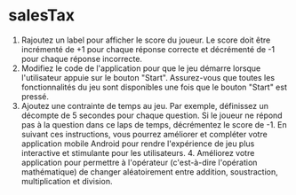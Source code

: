 # salesTax

1. Rajoutez un label pour afficher le score du joueur. Le score doit être incrémenté de +1 pour chaque réponse correcte et décrémenté de -1 pour chaque réponse incorrecte.
2. Modifiez le code de l'application pour que le jeu démarre lorsque l'utilisateur appuie sur le bouton "Start". Assurez-vous que toutes les fonctionnalités du jeu sont disponibles une fois que le bouton "Start" est pressé.
3. Ajoutez une contrainte de temps au jeu. Par exemple, définissez un décompte de 5 secondes pour chaque question. Si le joueur ne répond pas à la question dans ce laps de temps, décrémentez le score de -1.
En suivant ces instructions, vous pourrez améliorer et compléter votre application mobile Android pour rendre l'expérience de jeu plus interactive et stimulante pour les utilisateurs.
4. Améliorez votre application pour permettre à l'opérateur (c'est-à-dire l'opération mathématique) de changer aléatoirement entre addition, soustraction, multiplication et division.
